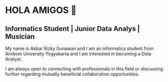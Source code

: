 # HOLA AMIGOS 👋

## Informatics Student | Junior Data Analys | Musician

My name is Akbar Rizky Gunawan and I am an informatics student from Amikom University Yogyakarta and I am interested in becoming a Data Analyst.

I am always open to connecting with professionals in this field or discussing further regarding mutually beneficial collaboration opportunities.


<!-- 
**MyuraMizura/MyuraMizura** is a ✨ _special_ ✨ repository because its `README.md` (this file) appears on your GitHub profile. 

Here are some ideas to get you started:  

- 🔭 I’m currently working on ...  
- 🌱 I’m currently learning ...  
- 👯 I’m looking to collaborate on ...  
- 🤔 I’m looking for help with ...  
- 💬 Ask me about ...  
- 📫 How to reach me: ...  
- 😄 Pronouns: ...  
- ⚡ Fun fact: ...  
-->

